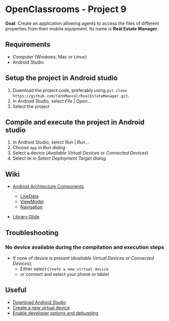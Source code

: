 # OpenClassrooms - Project 9

**Goal**: Create an application allowing agents to access the files of different properties from their mobile equipment. Its name is **Real Estate Manager**.

## Requirements
* Computer (Windows, Mac or Linux)
* Android Studio


## Setup the project in Android studio
1. Download the project code, preferably using `git clone https://github.com/YannMancel/RealEstateManager.git`.
2. In Android Studio, select *File* | *Open...*
3. Select the project
     
     
## Compile and execute the project in Android studio
1. In Android Studio, select *Run* | *Run...*
2. Choose `app` in *Run dialog*
3. Select a device (*Available Virtual Devices* or *Connected Devices*)
4. Select `OK` in *Select Deployment Target dialog*


## Wiki
* [Android Architecture Components](https://developer.android.com/topic/libraries/architecture/)
    * [LiveData](https://developer.android.com/topic/libraries/architecture/livedata)
    * [ViewModel](https://developer.android.com/topic/libraries/architecture/viewmodel)
    * [Navigation](https://developer.android.com/guide/navigation/)
    
* [Library Glide](https://github.com/bumptech/glide)

## Troubleshooting

### No device available during the compilation and execution steps 
* If none of device is present (*Available Virtual Devices* or *Connected Devices*),
    * Either select `Create a new virtual device`
    * or connect and select your phone or tablet
     
     
## Useful
* [Download Android Studio](https://developer.android.com/studio)
* [Create a new virtual device](https://developer.android.com/studio/run/managing-avds.html)
* [Enable developer options and debugging](https://developer.android.com/studio/debug/dev-options.html#enable)